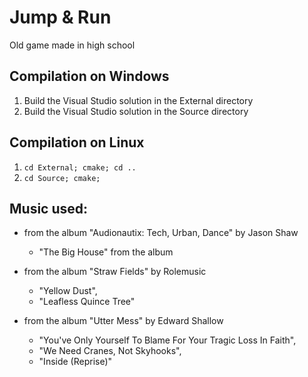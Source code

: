 Jump & Run
==========

Old game made in high school

## Compilation on Windows

1. Build the Visual Studio solution in the External directory
2. Build the Visual Studio solution in the Source directory

## Compilation on Linux

1. `cd External; cmake; cd ..`
2. `cd Source; cmake;`

## Music used:

* from the album "Audionautix: Tech, Urban, Dance" by Jason Shaw
  * "The Big House" from the album 

* from the album "Straw Fields" by Rolemusic
  * "Yellow Dust",
  * "Leafless Quince Tree"

* from the album "Utter Mess" by Edward Shallow
  * "You've Only Yourself To Blame For Your Tragic Loss In Faith",
  * "We Need Cranes, Not Skyhooks",
  * "Inside (Reprise)"
